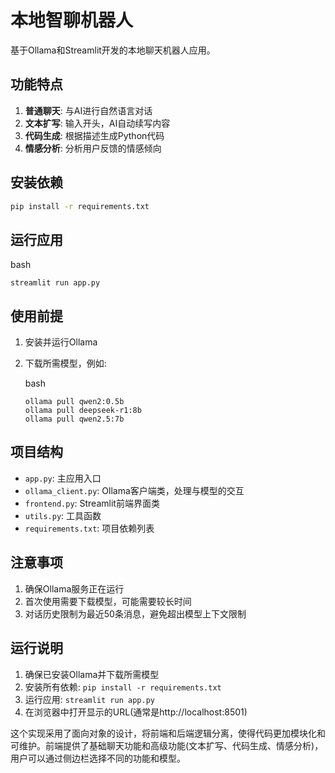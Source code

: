# 本地智聊机器人

基于Ollama和Streamlit开发的本地聊天机器人应用。

## 功能特点

1. **普通聊天**: 与AI进行自然语言对话
2. **文本扩写**: 输入开头，AI自动续写内容
3. **代码生成**: 根据描述生成Python代码
4. **情感分析**: 分析用户反馈的情感倾向

## 安装依赖

```bash
pip install -r requirements.txt
```

## 运行应用

bash

```
streamlit run app.py
```

## 使用前提

1. 安装并运行Ollama

2. 下载所需模型，例如:

   bash

   ```
   ollama pull qwen2:0.5b
   ollama pull deepseek-r1:8b
   ollama pull qwen2.5:7b
   ```

## 项目结构

- `app.py`: 主应用入口
- `ollama_client.py`: Ollama客户端类，处理与模型的交互
- `frontend.py`: Streamlit前端界面类
- `utils.py`: 工具函数
- `requirements.txt`: 项目依赖列表

## 注意事项

1. 确保Ollama服务正在运行
2. 首次使用需要下载模型，可能需要较长时间
3. 对话历史限制为最近50条消息，避免超出模型上下文限制

## 运行说明

1. 确保已安装Ollama并下载所需模型
2. 安装所有依赖: `pip install -r requirements.txt`
3. 运行应用: `streamlit run app.py`
4. 在浏览器中打开显示的URL(通常是http://localhost:8501)

这个实现采用了面向对象的设计，将前端和后端逻辑分离，使得代码更加模块化和可维护。前端提供了基础聊天功能和高级功能(文本扩写、代码生成、情感分析)，用户可以通过侧边栏选择不同的功能和模型。